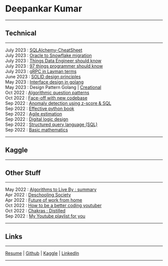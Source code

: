 [//]: <> (This mardown is the content of https://deepankarkr.blogspot.com/)

Deepankar Kumar
===============

* * *

Technical
--------

* * *
July 2023 : [SQLAlchemy-CheatSheet](https://docs.google.com/document/d/14DBOGu1LskwPZclcMMC6XyAPfFdUCNn_YpWWw42yNbs/preview)  
July 2023 : [Oracle to Snowflake migration](https://docs.google.com/document/d/1CrlBseoeRCluogBBRwCAyiAYxjPhGlb4Bq7n32eJzYU/preview)  
July 2023 : [Things Data Engineer should know](https://docs.google.com/document/d/1KPkiLKLBKYAHQera1qgml8WkJ91VVkfK38JNMdkM-TM/preview)  
July 2023 : [97 things programmer should know](https://docs.google.com/document/d/1jiKDYl6_PaEVmet6rj2CRj8k5sY46cIc_9aSYn2b1Qc/preview)  
July 2023 : [gRPC in Layman terms](https://docs.google.com/document/d/1KkYl7vUOQrOrWTftP_XwbkyQ-q52vL0XT-0qX44zzgg/preview)  
June 2023 : [SOLID design principles](https://docs.google.com/document/d/1fMktsunrYx18MjrQy-hMZFa74wAKA8NNi5OSYqlf0IM/preview)  
May 2023  : [Interface design in golang](https://docs.google.com/document/d/1gvCFQvvWN5f_7OuPq0HHlt_D_SFsxeJT0WmqReD_DiI/preview)  
May 2023  : Design Pattern Golang | [Creational](https://docs.google.com/document/d/1zbN4rNZjzMGFlLclaDgdDseTHWIeh97fUMfJYeTT13s/preview)  
Oct 2022  : [Algorithmic question patterns](https://docs.google.com/document/d/13YLaOuusgqd1FmCo90AFyPB0VHMh-jnZb3T34l-HSb8/preview)  
Oct 2022  : [Face-off with new codebase](https://docs.google.com/document/d/1ju8tz4JlxAHpLf-IlRVaFhxtoXiJbsFsO2jMVQUnjVA/preview)  
Sep 2022  : [Anomaly detection using z-score & SQL](https://docs.google.com/document/d/1xQN3z0BRzSX507jl7w8pWXP9wBd4U3DZct7i3aIKwqI/preview)  
Sep 2022  : [Effective python book](https://docs.google.com/document/d/1RibW0H5-ndE4tVgwqQUOs9gIG433yeKCHtbodS1LEJU/preview)  
Sep 2022  : [Agile estimation](https://docs.google.com/presentation/d/1uUMShOTto9yr_nyUeV4CE9UWTKl13S4XRW1OABNK7CQ/preview)  
Sep 2022  : [Digital logic design](https://docs.google.com/presentation/d/1ZwwsS0DU9LRUseheIH65P_1v30Im5GxRkls6h00lgEA/preview)  
Sep 2022  : [Structured query language (SQL)](https://docs.google.com/presentation/d/1ga5s0U7sqeeNsZQGy486kSi6VoL3V26u3OTmw2JFQbE/preview)  
Sep 2022  : [Basic mathematics](https://docs.google.com/presentation/d/1IUlWmFfu8mZ2Zb69IuBtabWZE8CuJpyIhuprGJJcAy8/preview)

* * *

Kaggle
--------

* * *

Other Stuff
--------

* * *

May 2022  : [Algorithms to Live By : summary](https://docs.google.com/document/d/1yVOc5cdBV-rs71KkBamLWH-CkyLj6BKap3XdevkvcGM/preview)  
Apr 2022  : [Deschooling Society](https://docs.google.com/document/d/188j5cXWzHEonPgRfl-kBtLsMbbKYlpF05jraDlOkKrQ/preview)  
Apr 2022  : [Future of work from home](https://docs.google.com/document/d/1JXmOCrmh8tJ1hFLLj7PXthNAe7fBHwb7pVXD3jJaXck/preview)  
Oct 2022  : [How to be a better coding youtuber](https://docs.google.com/presentation/d/1Ix9CWNjum-qD0DMN5CZNrW4e3BlVEPSvwpIoltVz_1o/preview)  
Oct 2022  : [Chakras : Distilled](https://docs.google.com/document/d/18ZHC6EUD5dXiiqNWzf8jL53ntBtLQFjENkcxGy-LaZE/preview)  
Sep 2022  : [My Youtube playlist for you](https://youtube.com/playlist?list=PLoMmzSAOV974D36RWxfvAHQuPURGXlG2n)  


* * *

Links
--------

* * *

[Resume](https://drive.google.com/file/d/1DcfNb9VpdoDFMUKdYA6K87BINU6P5hr7/preview) | [Github](https://github.com/Deepankarkr) | [Kaggle](https://www.kaggle.com/deepankark) | [LinkedIn](https://www.linkedin.com/in/d11/)

* * *
